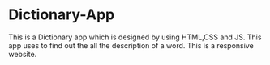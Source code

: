 # Dictionary-App
This is a Dictionary app which is designed by using HTML,CSS and JS. This app uses to find out the all the description of a word. This is a responsive website.
